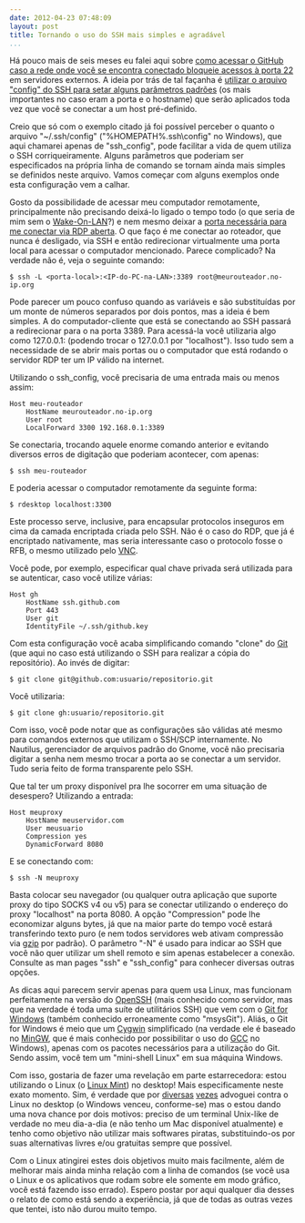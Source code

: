 ```yaml
---
date: 2012-04-23 07:48:09
layout: post
title: Tornando o uso do SSH mais simples e agradável
...
```


Há pouco mais de seis meses eu falei aqui sobre [como acessar o GitHub caso a rede onde você se encontra conectado bloqueie acessos à porta 22](http://blog.myhro.info/2011/10/o-firewall-esta-bloqueando-seu-acesso-ao-github/) em servidores externos. A ideia por trás de tal façanha é [utilizar o arquivo "config" do SSH para setar alguns parâmetros padrões](http://nerderati.com/2011/03/simplify-your-life-with-an-ssh-config-file/) (os mais importantes no caso eram a porta e o hostname) que serão aplicados toda vez que você se conectar a um host pré-definido.

Creio que só com o exemplo citado já foi possível perceber o quanto o arquivo "~/.ssh/config" ("%HOMEPATH%\.ssh\config" no Windows), que aqui chamarei apenas de "ssh\_config", pode facilitar a vida de quem utiliza o SSH corriqueiramente. Alguns parâmetros que poderiam ser especificados na própria linha de comando se tornam ainda mais simples se definidos neste arquivo. Vamos começar com alguns exemplos onde esta configuração vem a calhar.

Gosto da possibilidade de acessar meu computador remotamente, principalmente não precisando deixá-lo ligado o tempo todo (o que seria de mim sem o [Wake-On-LAN](http://en.wikipedia.org/wiki/Wake-on-LAN)?) e nem mesmo deixar a [porta necessária para me conectar via RDP aberta](http://www.techworld.com.au/article/418814/leaked_exploit_prompts_researcher_publish_blueprint_critical_rdp_vulnerability/). O que faço é me conectar ao roteador, que nunca é desligado, via SSH e então redirecionar virtualmente uma porta local para acessar o computador mencionado. Parece complicado? Na verdade não é, veja o seguinte comando:

    $ ssh -L <porta-local>:<IP-do-PC-na-LAN>:3389 root@meurouteador.no-ip.org

Pode parecer um pouco confuso quando as variáveis **<porta-local>** e **<IP-do-PC-na-LAN>** são substituídas por um monte de números separados por dois pontos, mas a ideia é bem simples. A **<porta-local>** do computador-cliente que está se conectando ao SSH passará a redirecionar para o **<IP-do-PC-na-LAN>** na porta 3389. Para acessá-la você utilizaria algo como 127.0.0.1:**<porta-local>** (podendo trocar o 127.0.0.1 por "localhost"). Isso tudo sem a necessidade de se abrir mais portas ou o computador que está rodando o servidor RDP ter um IP válido na internet.

Utilizando o ssh\_config, você precisaria de uma entrada mais ou menos assim:

    Host meu-routeador
        HostName meurouteador.no-ip.org
        User root
        LocalForward 3300 192.168.0.1:3389

Se conectaria, trocando aquele enorme comando anterior e evitando diversos erros de digitação que poderiam acontecer, com apenas:

    $ ssh meu-routeador

E poderia acessar o computador remotamente da seguinte forma:

    $ rdesktop localhost:3300

Este processo serve, inclusive, para encapsular protocolos inseguros em cima da camada encriptada criada pelo SSH. Não é o caso do RDP, que já é encriptado nativamente, mas seria interessante caso o protocolo fosse o RFB, o mesmo utilizado pelo [VNC](http://en.wikipedia.org/wiki/Virtual_Network_Computing).

Você pode, por exemplo, especificar qual chave privada será utilizada para se autenticar, caso você utilize várias:

    Host gh
        HostName ssh.github.com
        Port 443
        User git
        IdentityFile ~/.ssh/github.key

Com esta configuração você acaba simplificando comando "clone" do [Git](http://blog.myhro.info/2011/08/git-para-principiantes/) (que aqui no caso está utilizando o SSH para realizar a cópia do repositório). Ao invés de digitar:

    $ git clone git@github.com:usuario/repositorio.git

Você utilizaria:

    $ git clone gh:usuario/repositorio.git

Com isso, você pode notar que as configurações são válidas até mesmo para comandos externos que utilizam o SSH/SCP internamente. No Nautilus, gerenciador de arquivos padrão do Gnome, você não precisaria digitar a senha nem mesmo trocar a porta ao se conectar a um servidor. Tudo seria feito de forma transparente pelo SSH.

Que tal ter um proxy disponível pra lhe socorrer em uma situação de desespero? Utilizando a entrada:

    Host meuproxy
        HostName meuservidor.com
        User meusuario
        Compression yes
        DynamicForward 8080

E se conectando com:

    $ ssh -N meuproxy

Basta colocar seu navegador (ou qualquer outra aplicação que suporte proxy do tipo SOCKS v4 ou v5) para se conectar utilizando o endereço do proxy "localhost" na porta 8080. A opção "Compression" pode lhe economizar alguns bytes, já que na maior parte do tempo você estará transferindo texto puro (e nem todos servidores web ativam compressão via [gzip](https://en.wikipedia.org/wiki/Gzip#Other_uses) por padrão). O parâmetro "-N" é usado para indicar ao SSH que você não quer utilizar um shell remoto e sim apenas estabelecer a conexão. Consulte as man pages "ssh" e "ssh\_config" para conhecer diversas outras opções.

As dicas aqui parecem servir apenas para quem usa Linux, mas funcionam perfeitamente na versão do [OpenSSH](http://www.openssh.com/) (mais conhecido como servidor, mas que na verdade é toda uma suíte de utilitários SSH) que vem com o [Git for Windows](http://msysgit.github.com/) (também conhecido erroneamente como "msysGit"). Aliás, o Git for Windows é meio que um [Cygwin](http://www.cygwin.com/) simplificado (na verdade ele é baseado no [MinGW](http://mingw.org/), que é mais conhecido por possibilitar o uso do [GCC](http://gcc.gnu.org/) no Windows), apenas com os pacotes necessários para a utilização do Git. Sendo assim, você tem um "mini-shell Linux" em sua máquina Windows.

Com isso, gostaria de fazer uma revelação em parte estarrecedora: estou utilizando o Linux (o [Linux Mint](http://linuxmint.com/)) no desktop! Mais especificamente neste exato momento. Sim, é verdade que por [diversas](http://blog.myhro.info/2011/04/dica-do-dia-ufw/) [vezes](http://blog.myhro.info/2011/04/a-verdade-sobre-o-software-livre/) advoguei contra o Linux no desktop (o Windows venceu, conforme-se) mas o estou dando uma nova chance por dois motivos: preciso de um terminal Unix-like de verdade no meu dia-a-dia (e não tenho um Mac disponível atualmente) e tenho como objetivo não utilizar mais softwares piratas, substituindo-os por suas alternativas livres e/ou gratuitas sempre que possível.

Com o Linux atingirei estes dois objetivos muito mais facilmente, além de melhorar mais ainda minha relação com a linha de comandos (se você usa o Linux e os aplicativos que rodam sobre ele somente em modo gráfico, você está fazendo isso errado). Espero postar por aqui qualquer dia desses o relato de como está sendo a experiência, já que de todas as outras vezes que tentei, isto não durou muito tempo.
